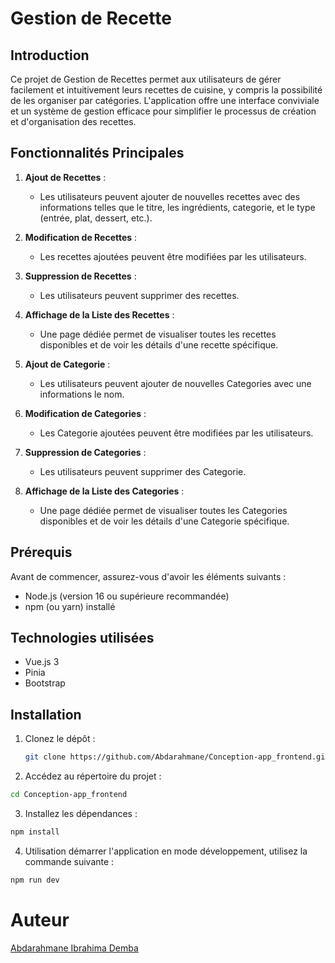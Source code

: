 # Gestion de Recette

## Introduction

Ce projet de Gestion de Recettes permet aux utilisateurs de gérer facilement et intuitivement leurs recettes de cuisine, y compris la possibilité de les organiser par catégories. L'application offre une interface conviviale et un système de gestion efficace pour simplifier le processus de création et d'organisation des recettes.

## Fonctionnalités Principales

1. **Ajout de Recettes** :
   - Les utilisateurs peuvent ajouter de nouvelles recettes avec des informations telles que le titre, les ingrédients, categorie, et le type (entrée, plat, dessert, etc.).

2. **Modification de Recettes** :
   - Les recettes ajoutées peuvent être modifiées par les utilisateurs.

3. **Suppression de Recettes** :
   - Les utilisateurs peuvent supprimer des recettes.

4. **Affichage de la Liste des Recettes** :
   - Une page dédiée permet de visualiser toutes les recettes disponibles et de voir les détails d'une recette spécifique.

5. **Ajout de Categorie** :
   - Les utilisateurs peuvent ajouter de nouvelles Categories avec une informations le nom.

2. **Modification de Categories** :
   - Les Categorie ajoutées peuvent être modifiées par les utilisateurs.

3. **Suppression de Categories** :
   - Les utilisateurs peuvent supprimer des Categorie.

4. **Affichage de la Liste des Categories** :
   - Une page dédiée permet de visualiser toutes les Categories disponibles et de voir les détails d'une Categorie spécifique.

## Prérequis

Avant de commencer, assurez-vous d'avoir les éléments suivants :

- Node.js (version 16 ou supérieure recommandée)
- npm (ou yarn) installé

## Technologies utilisées

- Vue.js 3
- Pinia
- Bootstrap

## Installation

1. Clonez le dépôt :

   ```bash
   git clone https://github.com/Abdarahmane/Conception-app_frontend.git
   ````

2. Accédez au répertoire du projet :
```bash
cd Conception-app_frontend
```

3. Installez les dépendances :

```bash
npm install
```

4. Utilisation
démarrer l'application en mode développement, utilisez la commande suivante :

```bash
npm run dev
```

# Auteur

[Abdarahmane Ibrahima Demba](https://github.com/Abdarahmane)